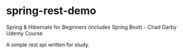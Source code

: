 # spring-rest-demo

Spring & Hibernate for Beginners (includes Spring Boot) - Chad Darby Udemy Course

A simple rest api written for study.
